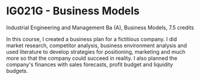 # IG021G - Business Models

Industrial Engineering and Management Ba (A), Business Models, 7.5 credits

In this course, I created a business plan for a fictitious company. I did market research, competitor analysis, business environment analysis and used literature to develop strategies for positioning, marketing and much more so that the company could succeed in reality. I also planned the company's finances with sales forecasts, profit budget and liquidity budgets.
